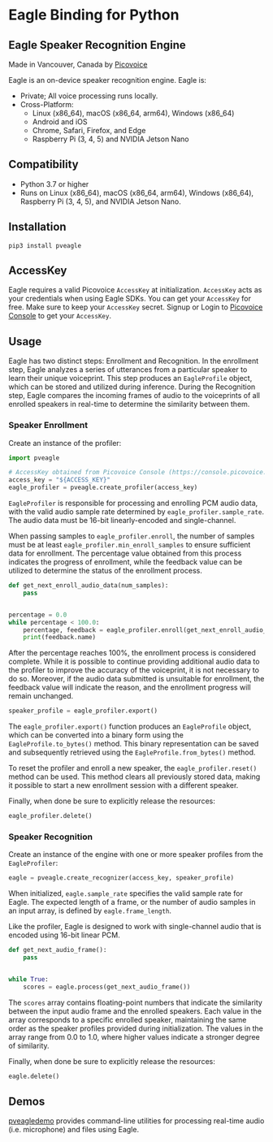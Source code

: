 # Eagle Binding for Python

## Eagle Speaker Recognition Engine


Made in Vancouver, Canada by [Picovoice](https://picovoice.ai)

Eagle is an on-device speaker recognition engine. Eagle is:

- Private; All voice processing runs locally.
- Cross-Platform:
    - Linux (x86_64), macOS (x86_64, arm64), Windows (x86_64)
    - Android and iOS
    - Chrome, Safari, Firefox, and Edge
    - Raspberry Pi (3, 4, 5) and NVIDIA Jetson Nano

## Compatibility

- Python 3.7 or higher
- Runs on Linux (x86_64), macOS (x86_64, arm64), Windows (x86_64), Raspberry Pi (3, 4, 5), and NVIDIA Jetson Nano.

## Installation

```console
pip3 install pveagle
```

## AccessKey

Eagle requires a valid Picovoice `AccessKey` at initialization. `AccessKey` acts as your credentials when using Eagle
SDKs. You can get your `AccessKey` for free. Make sure to keep your `AccessKey` secret.
Signup or Login to [Picovoice Console](https://console.picovoice.ai/) to get your `AccessKey`.

## Usage

Eagle has two distinct steps: Enrollment and Recognition. In the enrollment step, Eagle analyzes a series of
utterances from a particular speaker to learn their unique voiceprint. This step produces an `EagleProfile` object,
which can be stored and utilized during inference. During the Recognition step, Eagle compares the incoming frames of
audio to the voiceprints of all enrolled speakers in real-time to determine the similarity between them.

### Speaker Enrollment

Create an instance of the profiler:

```python
import pveagle

# AccessKey obtained from Picovoice Console (https://console.picovoice.ai/)
access_key = "${ACCESS_KEY}"
eagle_profiler = pveagle.create_profiler(access_key)
```

`EagleProfiler` is responsible for processing and enrolling PCM audio data, with the valid audio sample rate determined
by `eagle_profiler.sample_rate`. The audio data must be 16-bit linearly-encoded and single-channel.

When passing samples to `eagle_profiler.enroll`, the number of samples must be at
least `eagle_profiler.min_enroll_samples` to ensure sufficient data for enrollment. The percentage value
obtained from this process indicates the progress of enrollment, while the feedback value can be utilized to determine
the status of the enrollment process.

```python
def get_next_enroll_audio_data(num_samples):
    pass


percentage = 0.0
while percentage < 100.0:
    percentage, feedback = eagle_profiler.enroll(get_next_enroll_audio_data(eagle_profiler.min_enroll_samples))
    print(feedback.name)
```

After the percentage reaches 100%, the enrollment process is considered complete. While it is possible to continue
providing additional audio data to the profiler to improve the accuracy of the voiceprint, it is not necessary to do so.
Moreover, if the audio data submitted is unsuitable for enrollment, the feedback value will indicate the reason, and the
enrollment progress will remain unchanged.

```python
speaker_profile = eagle_profiler.export()
```

The `eagle_profiler.export()` function produces an `EagleProfile` object, which can be converted into a binary form
using the `EagleProfile.to_bytes()` method. This binary representation can be saved and subsequently retrieved using
the `EagleProfile.from_bytes()` method.

To reset the profiler and enroll a new speaker, the `eagle_profiler.reset()` method can be used. This method clears all
previously stored data, making it possible to start a new enrollment session with a different speaker.

Finally, when done be sure to explicitly release the resources:

```python
eagle_profiler.delete()
```

### Speaker Recognition

Create an instance of the engine with one or more speaker profiles from the `EagleProfiler`:

```python
eagle = pveagle.create_recognizer(access_key, speaker_profile)
```

When initialized, `eagle.sample_rate` specifies the valid sample rate for Eagle. The expected length of a frame, or the
number of audio samples in an input array, is defined by `eagle.frame_length`.

Like the profiler, Eagle is designed to work with single-channel audio that is encoded using 16-bit linear PCM.

```python
def get_next_audio_frame():
    pass


while True:
    scores = eagle.process(get_next_audio_frame())
```

The `scores` array contains floating-point numbers that indicate the similarity between the input audio frame and the
enrolled speakers. Each value in the array corresponds to a specific enrolled speaker, maintaining the same order as the
speaker profiles provided during initialization. The values in the array range from 0.0 to 1.0, where higher values
indicate a stronger degree of similarity.

Finally, when done be sure to explicitly release the resources:

```python
eagle.delete()
```

## Demos
[pveagledemo](https://pypi.org/project/pveagledemo/) provides command-line utilities for processing real-time
audio (i.e. microphone) and files using Eagle.
